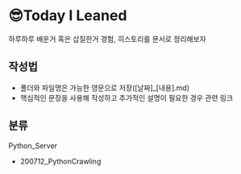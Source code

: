 # 😎Today I Leaned

하루하루 배운거 혹은 삽질한거 경험, 히스토리를 문서로 정리해보자

## 작성법

- 폴더와 파일명은 가능한 영문으로 저장([날짜]_[내용].md)
- 핵심적인 문장을 사용해 작성하고 추가적인 설명이 필요한 경우 관련 링크

## 분류

Python_Server

- 200712_PythonCrawling